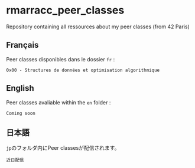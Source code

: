 # rmarracc_peer_classes
Repository containing all ressources about my peer classes (from 42 Paris)

## Français

Peer classes disponibles dans le dossier `fr` :
```
0x00 - Structures de données et optimisation algorithmique
```

## English

Peer classes avaliable within the `en` folder :
```
Coming soon
```

## 日本語

`jp`のフォルダ内にPeer classesが配信されます。
```
近日配信
```
